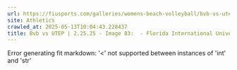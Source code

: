 ```yaml
---
url: https://fiusports.com/galleries/womens-beach-volleyball/bvb-vs-utep-2-25-25/image-83/356/62763
site: Athletics
crawled_at: 2025-05-13T10:04:43.228437
title: Bvb vs UTEP | 2.25.25 - Image 83:  - Florida International University
---
```


Error generating fit markdown: '<' not supported between instances of 'int' and 'str'